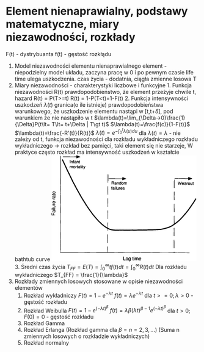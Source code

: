 # Element nienaprawialny, podstawy matematyczne, miary niezawodności, rozkłady

F(t) - dystrybuanta
f(t) - gęstość rozkłądu


1. Model niezawodności elementu nienaprawialnego
	   element - niepodzielny model układu, zaczyna pracę w 0 i po pewnym czasie life time ulega uszkodzenia.
	   czas życia - dodatnia, ciągła zmienne losowa T
2. Miary niezawodności - charakterystyki liczbowe i funkcyjne
	   1. Funkcja niezawodności
		   R(t) prawdopodobieństwo, że element przeżyje chwile t, hazard
		   R(t) = P(T>=t)
		   R(t) = 1-P(T<t)=1-F(t)
		2. Funkcja intensywności uszkodzeń
		   $\lambda (t)$ granica(o ile istnieje) prawdopodobieństwa warunkowego, że uszkodzenie elementu nastąpi w \[t,t+$\delta$\], pod warunkiem że nie nastąpiło w t
		   $\lambda(t)=\lim_{\Delta->0}\frac{1}{\Delta}P(t\lt= T\lt= t+\Delta | T\gt t)$ 
		   $\lambda(t)=\frac{f(c)}{1-F(t)}$
		   $\lambda(t)=\frac{-R'(t)}{R(t)}$
		   $\lambda(t)=e^{-\int_0^t\lambda(u)du}$
		   dla $\lambda(t)=\lambda$ - nie zależy od t, funkcja niezawodności dla rozkładu wykładniczego rozkładu wykładniczego -> rozkład bez pamięci, taki element się nie starzeje,
		   W praktyce często rozkład ma intensywność uszkodzeń w kształcie bathtub curve
		   ![](Notatki/Semestr%203/Niezawodność%20i%20diagnostyka%20układów%20cyfrowych%201/Wykłady/Wykład%202/Pasted%20image%2020231030075748.png)
		3. Średni czas życia
		   $T_{FF} = E(T) = \int_0^\infty tf(t)dt = \int_0^\infty R(t)dt$ 
		   Dla rozkładu wykładniczego $T_{FF} = \frac{1}{\lambda}$ 
3. Rozkłady zmiennych losowych stosowane w opisie niezawodności elementów
	1. Rozkład wykładniczy 
		   $F(t)=1-e^{-\lambda t}$
		   $f(t)=\lambda e^{-\lambda t}$
		   dla $t\gt=0; \lambda\gt0$ -gęstość rozkładu
	2. Rozkład Weibulla
		   $F(t)=1-e^{(-\lambda t)^\beta}$
		   $f(t)=\lambda\beta(\lambda t)^{\beta-1} e^{(-\lambda t)^\beta}$
		   dla $t\gt0; F(0)=0$ - gęstość rozkładu
	3. Rozkład Gamma
	4. Rozkład Erlanga (Rozkład gamma dla $\beta=n=2,3,...$) (Suma n zmiennych losowych o rozkładzie wykładniczych)
	5. Rozkład normalny